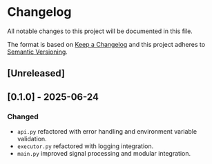 # Changelog

All notable changes to this project will be documented in this file.

The format is based on [Keep a Changelog](https://keepachangelog.com/en/1.0.0/)
and this project adheres to [Semantic Versioning](https://semver.org/spec/v2.0.0.html).

## [Unreleased]

## [0.1.0] - 2025-06-24
### Changed
- `api.py` refactored with error handling and environment variable validation.
- `executor.py` refactored with logging integration.
- `main.py` improved signal processing and modular integration.
